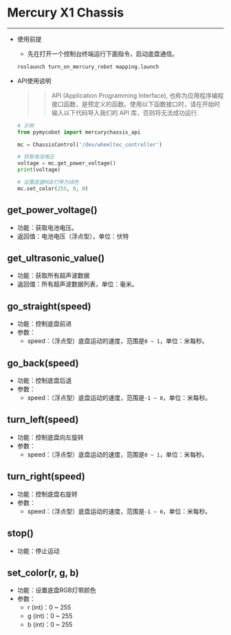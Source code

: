 # Mercury X1 Chassis

---

- 使用前提
  - 先在打开一个控制台终端运行下面指令，启动底盘通信。
  
  ```bash
  roslaunch turn_on_mercury_robot mapping.launch
  ```

- API使用说明
  >> API (Application Programming Interface), 也称为应用程序编程接口函数，是预定义的函数。使用以下函数接口时，请在开始时输入以下代码导入我们的 API 库，否则将无法成功运行.

  ```python
  # 示例
  from pymycobot import mercurychassis_api

  mc = ChassisControl('/dev/wheeltec_controller')

  # 获取电池电压
  voltage = mc.get_power_voltage()
  print(voltage)

  # 设置底盘RGB灯带为绿色
  mc.set_color(255, 0, 0)
  ```

## get_power_voltage()

- 功能：获取电池电压。
- 返回值：电池电压（浮点型），单位：伏特

## get_ultrasonic_value()

- 功能：获取所有超声波数据
- 返回值：所有超声波数据列表，单位：毫米。

## go_straight(speed)

- 功能：控制底盘前进
- 参数：
  - speed：（浮点型）底盘运动的速度，范围是`0 ~ 1`，单位：米每秒。

## go_back(speed)

- 功能：控制底盘后退
- 参数：
  - speed：（浮点型）底盘运动的速度，范围是`-1 ~ 0`，单位：米每秒。

## turn_left(speed)

- 功能：控制底盘向左旋转
- 参数：
  - speed：（浮点型）底盘运动的速度，范围是`0 ~ 1`，单位：米每秒。

## turn_right(speed)

- 功能：控制底盘右旋转
- 参数：
  - speed：（浮点型）底盘运动的速度，范围是`-1 ~ 0`，单位：米每秒。

## stop()

- 功能：停止运动

## set_color(r, g, b)

- 功能：设置底盘RGB灯带颜色
- 参数：
  - r (int)：0 ~ 255
  - g (int)：0 ~ 255
  - b (int)：0 ~ 255

